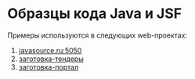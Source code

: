 Образцы кода Java и JSF
========
<img src="http://img-fotki.yandex.ru/get/9795/13223519.1c/0_95ad3_621e6a3e_XL.gif" alt="">
<br>
Примеры используются в следующих web-проектах:
<ol>
<li><a href="http://javasource.ru:5050">javasource.ru:5050</a></li>
<li><a href="http://vpvlab.ru:5050/tenders-gf-exit/">заготовка-тендеры</a></li>
<li><a href="http://vpvlab.ru:5050/portal-gf/">заготовка-портал</a></li>
</ol>
<img src="http://src.javasource.ru/images/banner-index.gif" alt="">
